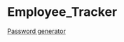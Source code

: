 # Employee_Tracker 


<a href="https://github.com/cburnside1385/Employee_Tracker" target="_blank">Password generator</a>
